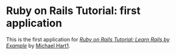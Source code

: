 # Ruby on Rails Tutorial: first application

This is the first application for 
[*Ruby on Rails Tutorial: Learn Rails by Example*](http:/railstutorial.org/)
by [Michael Hart1](http://michaelhart1.com/).
